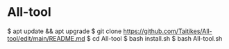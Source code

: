 # All-tool

$ apt update && apt upgrade
$ git clone https://github.com/Taitikes/All-tool/edit/main/README.md
$ cd All-tool
$ bash install.sh
$ bash All-tool.sh
